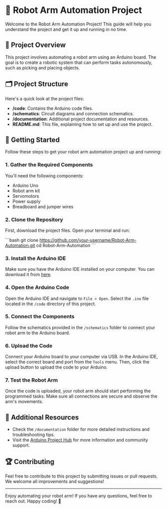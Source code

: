 
# 🤖 Robot Arm Automation Project

Welcome to the Robot Arm Automation Project! This guide will help you understand the project and get it up and running in no time.

## 📖 Project Overview

This project involves automating a robot arm using an Arduino board. The goal is to create a robotic system that can perform tasks autonomously, such as picking and placing objects.

## 🗂️ Project Structure

Here's a quick look at the project files:

- **/code**: Contains the Arduino code files.
- **/schematics**: Circuit diagrams and connection schematics.
- **/documentation**: Additional project documentation and resources.
- **README.md**: This file, explaining how to set up and use the project.

## 🚀 Getting Started

Follow these steps to get your robot arm automation project up and running:

### 1. Gather the Required Components

You'll need the following components:

- Arduino Uno
- Robot arm kit
- Servomotors
- Power supply
- Breadboard and jumper wires

### 2. Clone the Repository

First, download the project files. Open your terminal and run:

\`\`\`bash
git clone https://github.com/your-username/Robot-Arm-Automation.git
cd Robot-Arm-Automation
\`\`\`

### 3. Install the Arduino IDE

Make sure you have the Arduino IDE installed on your computer. You can download it from [here](https://www.arduino.cc/en/software).

### 4. Open the Arduino Code

Open the Arduino IDE and navigate to `File > Open`. Select the `.ino` file located in the `/code` directory of this project.

### 5. Connect the Components

Follow the schematics provided in the `/schematics` folder to connect your robot arm to the Arduino board.

### 6. Upload the Code

Connect your Arduino board to your computer via USB. In the Arduino IDE, select the correct board and port from the `Tools` menu. Then, click the upload button to upload the code to your Arduino.

### 7. Test the Robot Arm

Once the code is uploaded, your robot arm should start performing the programmed tasks. Make sure all connections are secure and observe the arm's movements.

## 📝 Additional Resources

- Check the `/documentation` folder for more detailed instructions and troubleshooting tips.
- Visit the [Arduino Project Hub](https://projecthub.arduino.cc/danielgass/robot-arm-automation-c4e0cb) for more information and community support.

## 🏆 Contributing

Feel free to contribute to this project by submitting issues or pull requests. We welcome all improvements and suggestions!

---

Enjoy automating your robot arm! If you have any questions, feel free to reach out. Happy coding! 🎉

